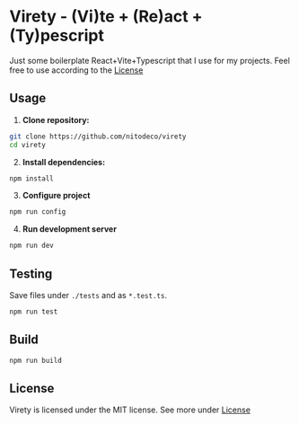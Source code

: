 # Virety - (Vi)te + (Re)act + (Ty)pescript

Just some boilerplate React+Vite+Typescript that I use for my projects. Feel free to use according to the [License](#License)

## Usage

1. **Clone repository:**

```bash
git clone https://github.com/nitodeco/virety
cd virety
```

2. **Install dependencies:**

```bash
npm install
```

3. **Configure project**

```bash
npm run config
```

4. **Run development server**

```bash
npm run dev
```

## Testing

Save files under <code>./tests</code> and as <code>\*.test.ts</code>.

```bash
npm run test
```

## Build

```bash
npm run build
```

## License

Virety is licensed under the MIT license. See more under [License](LICENSE)
